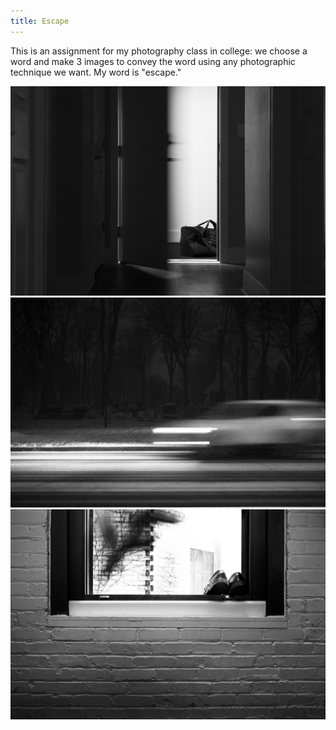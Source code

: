 ```yaml
---
title: Escape
---
```


This is an assignment for my photography class in college: we choose a word and make 3 images to convey the word using any photographic technique we want. My word is "escape."

![](/images/photography-assets/escape-2.jpg)
![](/images/photography-assets/escape-preview.jpg)
![](/images/photography-assets/escape-3.jpg)
